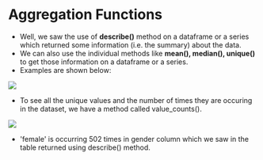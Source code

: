 # Aggregation Functions



* Well, we saw the use of **describe()** method on a dataframe or a series which returned some information (i.e. the summary) about the data.&#x20;
* We can also use the individual methods like **mean(), median(), unique()** to get those information on a dataframe or a series.
* Examples are shown below:

![](https://lh3.googleusercontent.com/qJuoNURLnTGGLaCAi1n-3Dr2xBpKhk4GpKUnk9b8Lv\_BNz9iWopvcSoug0ctgNo6KuOTC1fLSYXk\_-3FPZLDLxmBArxD34vWLh3zbaHQ6slqLKaHlkabOy1jc1a53mD9Su5RF4XBstA=s0)

* To see all the unique values and the number of times they are occuring in the dataset, we have a method called value\_counts().

![](https://lh4.googleusercontent.com/\_cYdWpdoPF\_XyBsDerTp47OV9d9bWmfDJtMhcTyjLkQI9FaQfjjaZSXgtvlTgvgAlh\_bCrxMl7rc70qoeDheSGOjbqfmNUSrw0raEIWWIdFbMei39UxTeLUzOvfPw91CZ6HqN2AE4Rg=s0)

* 'female' is occurring 502 times in gender column which we saw in the table returned using describe() method.
